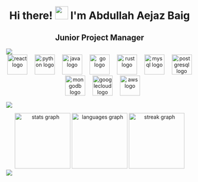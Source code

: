 <h1 align="center">Hi there! <img width="35" src="https://raw.githubusercontent.com/nixin72/nixin72/master/wave.gif"> I'm Abdullah Aejaz Baig</h1>
<h2 align="center">Junior Project Manager</h2>
<img src="https://user-images.githubusercontent.com/73097560/115834477-dbab4500-a447-11eb-908a-139a6edaec5c.gif"><br/>
<div align="center">
  <img src="https://cdn.jsdelivr.net/gh/devicons/devicon/icons/react/react-original.svg" height="54" alt="react logo"  />
  <img width="12" />
  <img src="https://cdn.jsdelivr.net/gh/devicons/devicon/icons/python/python-original.svg" height="54" alt="python logo"  />
  <img width="12" />
  <img src="https://cdn.jsdelivr.net/gh/devicons/devicon/icons/java/java-original.svg" height="54" alt="java logo"  />
  <img width="12" />
  <img src="https://cdn.jsdelivr.net/gh/devicons/devicon/icons/go/go-original.svg" height="54" alt="go logo"  />
  <img width="12" />
  <img src="https://cdn.jsdelivr.net/gh/devicons/devicon/icons/rust/rust-original.svg" height="54" alt="rust logo"  />
  <img width="12" />
  <img src="https://cdn.jsdelivr.net/gh/devicons/devicon/icons/mysql/mysql-original.svg" height="54" alt="mysql logo"  />
  <img width="12" />
  <img src="https://cdn.jsdelivr.net/gh/devicons/devicon/icons/postgresql/postgresql-original.svg" height="54" alt="postgresql logo"  />
  <img width="12" />
  <img src="https://cdn.jsdelivr.net/gh/devicons/devicon/icons/mongodb/mongodb-original.svg" height="54" alt="mongodb logo"  />
  <img width="12" />
  <img src="https://cdn.jsdelivr.net/gh/devicons/devicon/icons/googlecloud/googlecloud-original.svg" height="54" alt="googlecloud logo"  />
  <img width="12" />
  <img src="https://cdn.worldvectorlogo.com/logos/amazon-web-services.svg" height="54" alt="aws logo"  />
</div>

<img src="https://user-images.githubusercontent.com/73097560/115834477-dbab4500-a447-11eb-908a-139a6edaec5c.gif"><br/>
<div align="center">
  <img src="https://github-readme-stats.vercel.app/api?username=abaig08&hide_title=true&hide_rank=false&show_icons=true&include_all_commits=true&count_private=true&disable_animations=false&theme=github_dark&locale=en&hide_border=true&order=1" height="150" alt="stats graph"  />
  <img src="https://github-readme-stats.vercel.app/api/top-langs?username=abaig08&locale=en&hide_title=true&layout=compact&card_width=320&langs_count=5&theme=github_dark&hide_border=true&order=2" height="150" alt="languages graph"  />
  <img src="https://streak-stats.demolab.com?user=abaig08&locale=en&mode=daily&theme=github_dark&hide_border=true&border_radius=5&order=3" height="150" alt="streak graph"  />
</div>
<img src="https://user-images.githubusercontent.com/73097560/115834477-dbab4500-a447-11eb-908a-139a6edaec5c.gif"><br/>

###
